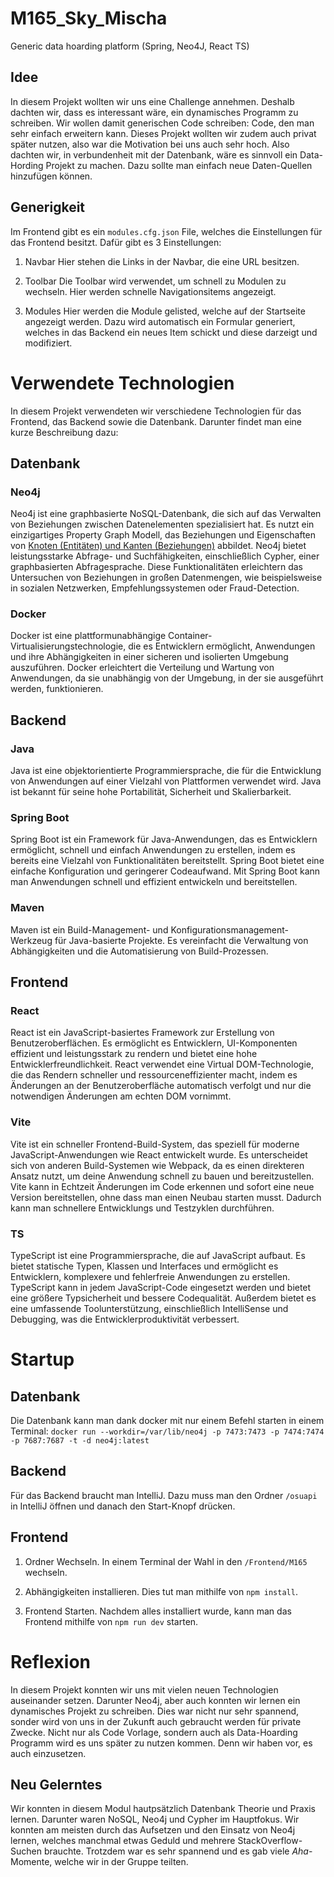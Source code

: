 # M165_Sky_Mischa
Generic data hoarding platform (Spring, Neo4J, React TS)

## Idee
In diesem Projekt wollten wir uns eine Challenge annehmen. Deshalb dachten wir, dass es interessant wäre, ein dynamisches Programm zu schreiben. Wir wollen damit generischen Code schreiben: Code, den man sehr einfach erweitern kann. Dieses Projekt wollten wir zudem auch privat später nutzen, also war die Motivation bei uns auch sehr hoch.
Also dachten wir, in verbundenheit mit der Datenbank, wäre es sinnvoll ein Data-Hording Projekt zu machen. Dazu sollte man einfach neue Daten-Quellen hinzufügen können. 

## Generigkeit
Im Frontend gibt es ein `modules.cfg.json` File, welches die Einstellungen für das Frontend besitzt. Dafür gibt es 3 Einstellungen:

1. Navbar
Hier stehen die Links in der Navbar, die eine URL besitzen.

2. Toolbar
Die Toolbar wird verwendet, um schnell zu Modulen zu wechseln. Hier werden schnelle Navigationsitems angezeigt.

3. Modules
Hier werden die Module gelisted, welche auf der Startseite angezeigt werden. Dazu wird automatisch ein Formular generiert, welches in das Backend ein neues Item schickt und diese darzeigt und modifiziert.

# Verwendete Technologien
In diesem Projekt verwendeten wir verschiedene Technologien für das Frontend, das Backend sowie die Datenbank. Darunter findet man eine kurze Beschreibung dazu:

## Datenbank

### Neo4j
Neo4j ist eine graphbasierte NoSQL-Datenbank, die sich auf das Verwalten von Beziehungen zwischen Datenelementen spezialisiert hat. Es nutzt ein einzigartiges Property Graph Modell, das Beziehungen und Eigenschaften von [Knoten (Entitäten) und Kanten (Beziehungen)](https://www.datenbanken-verstehen.de/lexikon/neo4j/#:~:text=In%20Neo4j%20werden%20Daten%2C%20und,Datensatz%20in%20einer%20relationalen%20Datenbank.) abbildet. Neo4j bietet leistungsstarke Abfrage- und Suchfähigkeiten, einschließlich Cypher, einer graphbasierten Abfragesprache. Diese Funktionalitäten erleichtern das Untersuchen von Beziehungen in großen Datenmengen, wie beispielsweise in sozialen Netzwerken, Empfehlungssystemen oder Fraud-Detection.

### Docker
Docker ist eine plattformunabhängige Container-Virtualisierungstechnologie, die es Entwicklern ermöglicht, Anwendungen und ihre Abhängigkeiten in einer sicheren und isolierten Umgebung auszuführen. Docker erleichtert die Verteilung und Wartung von Anwendungen, da sie unabhängig von der Umgebung, in der sie ausgeführt werden, funktionieren.

## Backend

### Java
Java ist eine objektorientierte Programmiersprache, die für die Entwicklung von Anwendungen auf einer Vielzahl von Plattformen verwendet wird. Java ist bekannt für seine hohe Portabilität, Sicherheit und Skalierbarkeit.

### Spring Boot
Spring Boot ist ein Framework für Java-Anwendungen, das es Entwicklern ermöglicht, schnell und einfach Anwendungen zu erstellen, indem es bereits eine Vielzahl von Funktionalitäten bereitstellt. Spring Boot bietet eine einfache Konfiguration und geringerer Codeaufwand. Mit Spring Boot kann man Anwendungen schnell und effizient entwickeln und bereitstellen.

### Maven
Maven ist ein Build-Management- und Konfigurationsmanagement-Werkzeug für Java-basierte Projekte. Es vereinfacht die Verwaltung von Abhängigkeiten und die Automatisierung von Build-Prozessen.

## Frontend

### React
React ist ein JavaScript-basiertes Framework zur Erstellung von Benutzeroberflächen. Es ermöglicht es Entwicklern, UI-Komponenten effizient und leistungsstark zu rendern und bietet eine hohe Entwicklerfreundlichkeit. React verwendet eine Virtual DOM-Technologie, die das Rendern schneller und ressourceneffizienter macht, indem es Änderungen an der Benutzeroberfläche automatisch verfolgt und nur die notwendigen Änderungen am echten DOM vornimmt.

### Vite
Vite ist ein schneller Frontend-Build-System, das speziell für moderne JavaScript-Anwendungen wie React entwickelt wurde. Es unterscheidet sich von anderen Build-Systemen wie Webpack, da es einen direkteren Ansatz nutzt, um deine Anwendung schnell zu bauen und bereitzustellen. Vite kann in Echtzeit Änderungen im Code erkennen und sofort eine neue Version bereitstellen, ohne dass man einen Neubau starten musst. Dadurch kann man schnellere Entwicklungs und Testzyklen durchführen.

### TS
TypeScript ist eine Programmiersprache, die auf JavaScript aufbaut. Es bietet statische Typen, Klassen und Interfaces und ermöglicht es Entwicklern, komplexere und fehlerfreie Anwendungen zu erstellen. TypeScript kann in jedem JavaScript-Code eingesetzt werden und bietet eine größere Typsicherheit und bessere Codequalität. Außerdem bietet es eine umfassende Toolunterstützung, einschließlich IntelliSense und Debugging, was die Entwicklerproduktivität verbessert.

# Startup

## Datenbank
Die Datenbank kann man dank docker mit nur einem Befehl starten in einem Terminal: `docker run --workdir=/var/lib/neo4j -p 7473:7473 -p 7474:7474 -p 7687:7687 -t -d neo4j:latest`

## Backend
Für das Backend braucht man IntelliJ. Dazu muss man den Ordner `/osuapi` in IntelliJ öffnen und danach den Start-Knopf drücken.

## Frontend

1. Ordner Wechseln. In einem Terminal der Wahl in den `/Frontend/M165` wechseln.

2. Abhängigkeiten installieren. Dies tut man mithilfe von `npm install`.

3. Frontend Starten. Nachdem alles installiert wurde, kann man das Frontend mithilfe von `npm run dev` starten.

# Reflexion
In diesem Projekt konnten wir uns mit vielen neuen Technologien auseinander setzen. Darunter Neo4j, aber auch konnten wir lernen ein dynamisches Projekt zu schreiben. Dies war nicht nur sehr spannend, sonder wird von uns in der Zukunft auch gebraucht werden für private Zwecke. Nicht nur als Code Vorlage, sondern auch als Data-Hoarding Programm wird es uns später zu nutzen kommen. Denn wir haben vor, es auch einzusetzen. 

## Neu Gelerntes
Wir konnten in diesem Modul hautpsätzlich Datenbank Theorie und Praxis lernen. Darunter waren NoSQL, Neo4j und Cypher im Hauptfokus. Wir konnten am meisten durch das Aufsetzen und den Einsatz von Neo4j lernen, welches manchmal etwas Geduld und mehrere StackOverflow-Suchen brauchte. Trotzdem war es sehr spannend und es gab viele *Aha*-Momente, welche wir in der Gruppe teilten.
